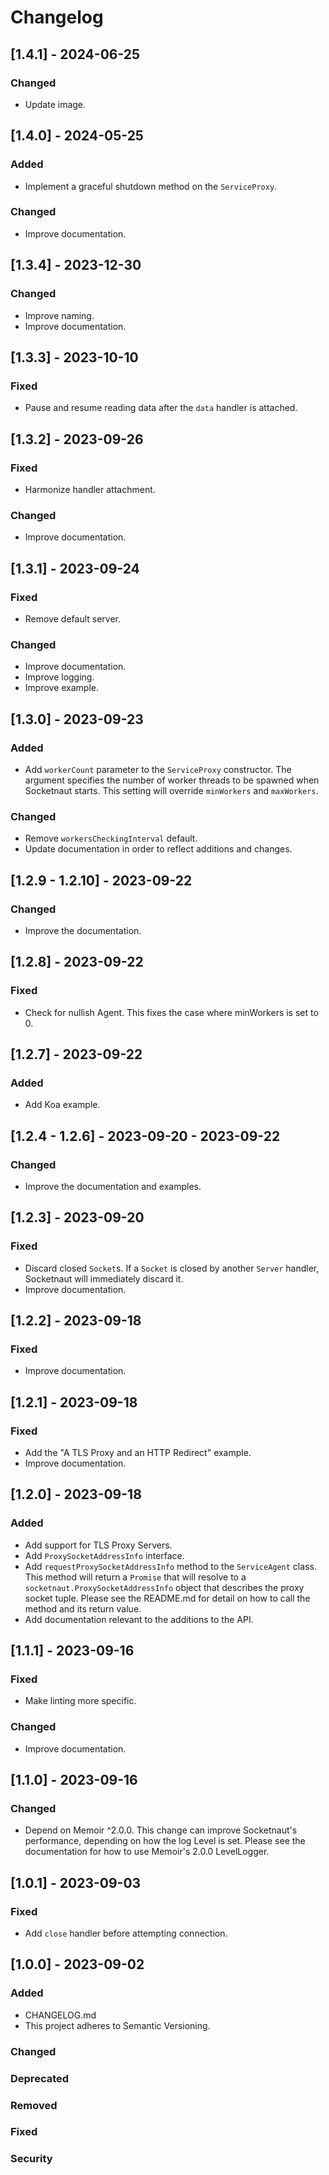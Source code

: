 # Changelog

## [1.4.1] - 2024-06-25
### Changed
- Update image.

## [1.4.0] - 2024-05-25
### Added
- Implement a graceful shutdown method on the `ServiceProxy`.
### Changed
- Improve documentation.

## [1.3.4] - 2023-12-30
### Changed
- Improve naming.
- Improve documentation.

## [1.3.3] - 2023-10-10
### Fixed
- Pause and resume reading data after the `data` handler is attached.

## [1.3.2] - 2023-09-26
### Fixed
- Harmonize handler attachment.
### Changed
- Improve documentation.

## [1.3.1] - 2023-09-24
### Fixed
- Remove default server.
### Changed
- Improve documentation.
- Improve logging.
- Improve example.

## [1.3.0] - 2023-09-23
### Added
- Add `workerCount` parameter to the `ServiceProxy` constructor.  The argument specifies the number of worker threads to be spawned when Socketnaut starts. This setting will override `minWorkers` and `maxWorkers`.
### Changed
- Remove `workersCheckingInterval` default.
- Update documentation in order to reflect additions and changes. 

## [1.2.9 - 1.2.10] - 2023-09-22
### Changed
- Improve the documentation.

## [1.2.8] - 2023-09-22
### Fixed
- Check for nullish Agent. This fixes the case where minWorkers is set to 0.

## [1.2.7] - 2023-09-22
### Added
- Add Koa example.

## [1.2.4 - 1.2.6] - 2023-09-20 - 2023-09-22
### Changed
- Improve the documentation and examples.

## [1.2.3] - 2023-09-20
### Fixed
- Discard closed `Socket`s. If a `Socket` is closed by another `Server` handler, Socketnaut will immediately discard it.
- Improve documentation.

## [1.2.2] - 2023-09-18
### Fixed
- Improve documentation.

## [1.2.1] - 2023-09-18
### Fixed
- Add the "A TLS Proxy and an HTTP Redirect" example.
- Improve documentation.

## [1.2.0] - 2023-09-18
### Added
- Add support for TLS Proxy Servers.
- Add `ProxySocketAddressInfo` interface.
- Add `requestProxySocketAddressInfo` method to the `ServiceAgent` class.  This method will return a `Promise` that will resolve to a `socketnaut.ProxySocketAddressInfo` object that describes the proxy socket tuple.  Please see the README.md for detail on how to call the method and its return value.
- Add documentation relevant to the additions to the API.

## [1.1.1] - 2023-09-16
### Fixed
- Make linting more specific.
### Changed
- Improve documentation.

## [1.1.0] - 2023-09-16
### Changed
- Depend on Memoir ^2.0.0.  This change can improve Socketnaut's performance, depending on how the log Level is set.  Please see the documentation for how to use Memoir's 2.0.0 LevelLogger.

## [1.0.1] - 2023-09-03
### Fixed
- Add `close` handler before attempting connection.

## [1.0.0] - 2023-09-02
### Added
- CHANGELOG.md
- This project adheres to Semantic Versioning.
### Changed
### Deprecated
### Removed
### Fixed
### Security